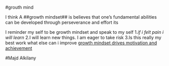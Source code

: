 #grouth mind

I think A ##growth mindset## is believes that one’s fundamental abilities can be developed through perseverance and effort its 

I reminder my self to be growth mindset and speak to my self
1.*if i  felt pain i will learn*
2.I will learn new things. I am eager to take risk 
3.Is this really my best work what else can i improve
[ growth mindset drives motivation and achievement](https://www.mindsetworks.com/Assets/images/science/the-science/the-growth-mindset-i-can-get-smarter.png)

#Majd Alkilany
